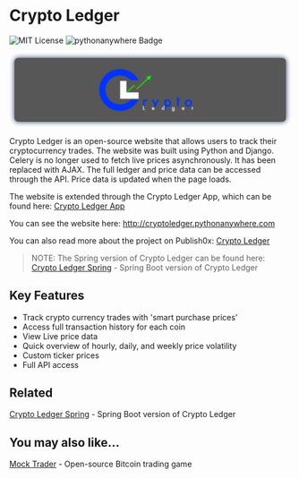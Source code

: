 # Crypto Ledger

![MIT License](https://img.shields.io/badge/license-MIT-brightgreen) ![pythonanywhere Badge](https://img.shields.io/badge/deployment-pythonanywhere-lightblue)

![Crypto Ledger Logo](static/images/CryptoLedger.png)

Crypto Ledger is an open-source website that allows users to track their cryptocurrency trades.  The website was built using Python and Django.  Celery is no longer used to fetch live prices asynchronously.  It has been replaced with AJAX.  The full ledger and price data can be accessed through the API.  Price data is updated when the page loads.

The website is extended through the Crypto Ledger App, which can be found here: [Crypto Ledger App](https://github.com/TMDStudios/crypto_ledger_app_kotlin 'Crypto Ledger App')

You can see the website here: http://cryptoledger.pythonanywhere.com

You can also read more about the project on Publish0x: [Crypto Ledger](https://www.publish0x.com/open-source-projects/crypto-ledger-an-open-source-website-to-track-your-crypto-as-xykxeqd?a=oQeZVWD6ep&tid=GitHub 'Crypto Ledger')

> NOTE: The Spring version of Crypto Ledger can be found here: [Crypto Ledger Spring](https://github.com/TMDStudios/crypto_ledger_spring 'Crypto Ledger Spring') - Spring Boot version of Crypto Ledger

## Key Features

- Track crypto currency trades with 'smart purchase prices'
- Access full transaction history for each coin
- View Live price data
- Quick overview of hourly, daily, and weekly price volatility
- Custom ticker prices
- Full API access  


## Related

[Crypto Ledger Spring](https://github.com/TMDStudios/crypto_ledger_spring 'Crypto Ledger Spring') - Spring Boot version of Crypto Ledger


## You may also like...

[Mock Trader](https://github.com/TMDStudios/MockTrader 'Mock Trader') - Open-source Bitcoin trading game
